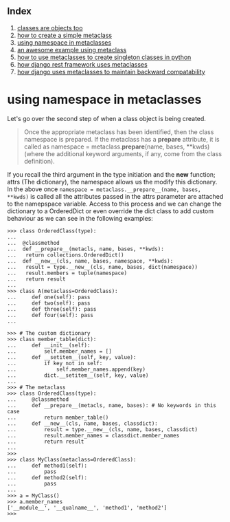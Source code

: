 ## Index
1. [classes are objects too](https://github.com/vimarshc/metaclass-talk/blob/master/I/README.md) 
2. [how to create a simple metaclass](https://github.com/vimarshc/metaclass-talk/blob/master/II/README.md) 
3. [using namespace in metaclasses](https://github.com/vimarshc/metaclass-talk/blob/master/III/README.md) 
4. [an awesome example using metaclass](https://github.com/vimarshc/metaclass-talk/blob/master/IV/README.md) 
5. [how to use metaclasses to create singleton classes in python](https://github.com/vimarshc/metaclass-talk/blob/master/V/README.md) 
6. [how django rest framework uses metaclasses](https://github.com/vimarshc/metaclass-talk/blob/master/VI/README.md) 
7. [how django uses metaclasses to maintain backward compatability](https://github.com/vimarshc/metaclass-talk/blob/master/VII/README.md) 
 

# using namespace in metaclasses


Let's go over the second step of when a class object is being created. 

> Once the appropriate metaclass has been identified, then the class namespace is prepared. If the metaclass has a __prepare__ attribute, it is called as namespace = metaclass.__prepare__(name, bases, **kwds) (where the additional keyword arguments, if any, come from the class definition).


If you recall the third argument in the type initiation and the __new__ function; attrs (The dictionary), the namespace allows us the modify this dictionary. In the above once  `namespace = metaclass.__prepare__(name, bases, **kwds)` is called all the attributes passed in the attrs parameter are attached to the namepspace variable. Access to this process and we can change the dictionary to a OrderedDict or even override the dict class to add custom behaviour as we can see in the following examples: 



```
>>> class OrderedClass(type):
... 
...  @classmethod
...  def __prepare__(metacls, name, bases, **kwds):
...   return collections.OrderedDict()
...  def __new__(cls, name, bases, namespace, **kwds):
...   result = type.__new__(cls, name, bases, dict(namespace))
...   result.members = tuple(namespace)
...   return result
... 
>>> class A(metaclass=OrderedClass):
...     def one(self): pass
...     def two(self): pass
...     def three(self): pass
...     def four(self): pass
... 

```




```
>>> # The custom dictionary
>>> class member_table(dict):
...     def __init__(self):
...         self.member_names = []
...     def __setitem__(self, key, value):
...         if key not in self:
...             self.member_names.append(key)
...         dict.__setitem__(self, key, value)
... 
>>> # The metaclass
>>> class OrderedClass(type):
...     @classmethod
...     def __prepare__(metacls, name, bases): # No keywords in this case
...         return member_table()
...     def __new__(cls, name, bases, classdict):
...         result = type.__new__(cls, name, bases, classdict)
...         result.member_names = classdict.member_names
...         return result
... 
>>> 
>>> class MyClass(metaclass=OrderedClass):
...     def method1(self):
...         pass
...     def method2(self):
...         pass
... 
>>> a = MyClass()
>>> a.member_names
['__module__', '__qualname__', 'method1', 'method2']
>>> 

```
